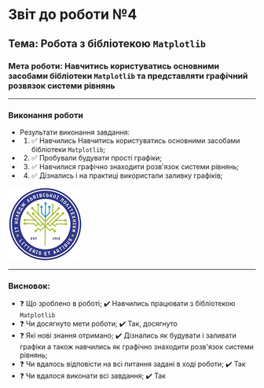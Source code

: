 # Звіт до роботи №4
## Тема: Робота з бібліотекою `Matplotlib`
### Мета роботи: Навчитись користуватись основними засобами бібліотеки `Matplotlib` та представляти графічний розвязок системи рівнянь

-----

### Виконання роботи
- Результати виконання завдання:
- 1. :white_check_mark: Навчились Навчитись користуватись основними засобами бібліотеки `Matplotlib`;
- 2. :white_check_mark: Пробували будувати прості графіки;
- 3. :white_check_mark: Навчилися графічно знаходити розв'язок системи рівнянь;
- 4. :white_check_mark: Дізнались і на практиці використали заливку графіків; 


![logo](https://github.com/BobasB/it_college/blob/main/reports/pictures/logo-lit.jpg) 

-----

### Висновок:
- :question: Що зроблено в роботі; :heavy_check_mark: Навчились працювати з бібліотекою `Matplotlib`
- :question: Чи досягнуто мети роботи; :heavy_check_mark: Так, досягнуто
- :question: Які нові знання отримано; :heavy_check_mark: Дізнались як будувати і заливати графіки а також навчились як графічно знаходити розв'язок системи рівнянь;
- :question: Чи вдалось відповісти на всі питання задані в ході роботи; :heavy_check_mark: Так
- :question: Чи вдалося виконати всі завдання; :heavy_check_mark: Так
